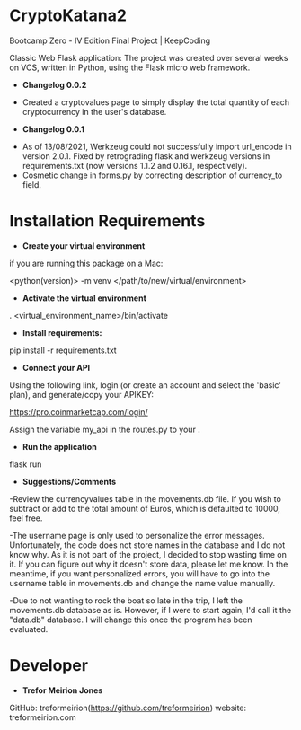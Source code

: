 # CryptoKatana2

Bootcamp Zero - IV Edition Final Project | KeepCoding

Classic Web Flask application: The project was created over several weeks on VCS, written in Python, using the Flask micro web framework.

* **Changelog 0.0.2**

- Created a cryptovalues page to simply display the total quantity of each cryptocurrency in the user's database.

* **Changelog 0.0.1**

- As of 13/08/2021, Werkzeug could not successfully import url_encode in version 2.0.1. Fixed by retrograding flask and werkzeug versions in requirements.txt (now versions 1.1.2 and 0.16.1, respectively).
- Cosmetic change in forms.py by correcting description of currency_to field.

# Installation Requirements

* **Create your virtual environment**

if you are running this package on a Mac:

<python(version)> -m venv </path/to/new/virtual/environment>

* **Activate the virtual environment**

. <virtual_environment_name>/bin/activate

* **Install requirements:**

pip install -r requirements.txt

* **Connect your API**

Using the following link, login (or create an account and select the 'basic' plan), and generate/copy your APIKEY:

https://pro.coinmarketcap.com/login/

Assign the variable my_api in the routes.py to your <APIKEY>.

* **Run the application** 

flask run

* **Suggestions/Comments**

-Review the currencyvalues table in the movements.db file. If you wish to subtract or add to the total amount of Euros, which is defaulted to 10000, feel free.

-The username page is only used to personalize the error messages. Unfortunately, the code does not store names in the database and I do not know why. As it is not part of the project, I decided to stop wasting time on it. If you can figure out why it doesn't store data, please let me know. In the meantime, if you want personalized errors, you will have to go into the username table in movements.db and change the name value manually.

-Due to not wanting to rock the boat so late in the trip, I left the movements.db database as is. However, if I were to start again, I'd call it the "data.db" database. I will change this once the program has been evaluated.

# Developer

* **Trefor Meirion Jones**

GitHub: treformeirion(https://github.com/treformeirion)
website: treformeirion.com
